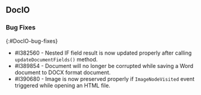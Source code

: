 ## DocIO

### Bug Fixes
{:#DocIO-bug-fixes}

* \#I382560 - Nested IF field result is now updated properly after calling `updateDocumentFields()` method.
* \#I389854 - Document will no longer be corrupted while saving a Word document to DOCX format document.
* \#I390680 - Image is now preserved properly if `ImageNodeVisited` event triggered while opening an HTML file.